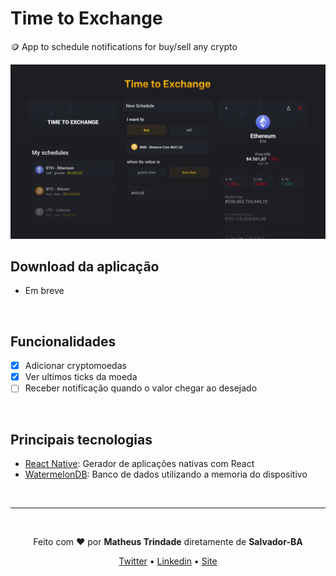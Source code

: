 # Time to Exchange
🪙 App to schedule notifications for buy/sell any crypto

<img src="https://raw.githubusercontent.com/trindadematheus/time-to-exchange/master/assets/readme.png" />

<br />

## Download da aplicação
* Em breve

<br />

##  Funcionalidades
- [x] Adicionar cryptomoedas
- [x] Ver ultimos ticks da moeda
- [ ] Receber notificação quando o valor chegar ao desejado

<br/>

## Principais tecnologias

- [React Native](https://reactnative.dev/): Gerador de aplicações nativas com React
- [WatermelonDB](https://nozbe.github.io/WatermelonDB/index.html): Banco de dados utilizando a memoria do dispositivo

<br/>

---

<br/>

<p align="center">Feito com <b>♥</b> por <b>Matheus Trindade</b> diretamente de <b>Salvador-BA</b></p>

<p align="center">
  <a href="https://twitter.com/trnddev">Twitter</a> •
  <a href="https://www.linkedin.com/in/trindadematheus/">Linkedin</a> •
  <a href="https://matheustrindade.dev.br/">Site</a>
</p>

